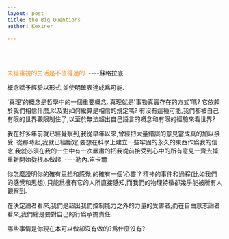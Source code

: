 ```yaml
---
layout: post
title: the Big Quentions
author: Kexiner

---
```

<br>
<br>

<span style="color:#ff8000"> 未經審視的生活是不值得過的.  </span>    ----蘇格拉底


概念賦予經驗以形式,並使明確表達成爲可能.

'真理'的概念是哲學中的一個重要概念. 真理就是'事物真實存在的方式'嗎? 它依賴於我們相信什麼,以及對如何纔算是相信的規定嗎? 有沒有這種可能,我們都被自己有限的世界觀限制住了,以至於無法超出自己語言的概念和有限的經驗來看世界?

我在好多年前就已經覺察到,我從早年以來,曾經把大量錯誤的意見當成真的加以接受. 從那時起,我就已經斷定,要想在科學上建立一些牢固的永久的東西作爲我的信念,我就必須在我的一生中有一次嚴肅的把我從前接受到心中的所有意見一齊去掉,重新開始從根本做起.        ----勒內.笛卡爾


你怎麼證明你的確有思想和感覺,的確有一個'心靈'?
精神的事件和過程(比如我們的感覺和思想),只能爲擁有它的人所直接感知,而我們的物理特徵卻幾乎能被所有人觀察到.

在決定論者看來,我們是超出我們控制能力之外的力量的受害者;而在自由意志論者看來,我們總是要對自己的行爲承擔責任.


哪些事情是你現在本可以做卻沒有做的?爲什麼沒有?








